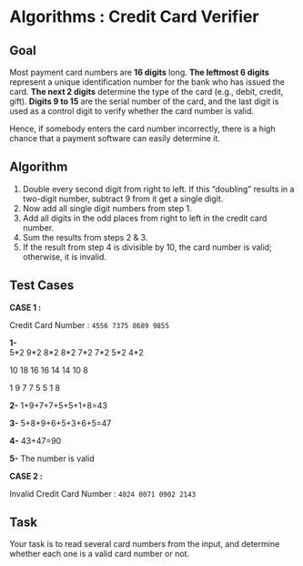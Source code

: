 <!DOCTYPE html>
<html>

<head>
  <meta charset="utf-8">
  <meta name="viewport" content="width=device-width, initial-scale=1.0">
  <link rel="stylesheet" href="https://stackedit.io/style.css" />
</head>

<body class="stackedit">
  <div class="stackedit__html"><h1 id="algorithms--credit-card-verifier">Algorithms : Credit Card Verifier</h1>
<h2 id="goal">Goal</h2>
<p>Most payment card numbers are <strong>16 digits</strong> long. <strong>The leftmost 6 digits</strong> represent a unique identification number for the bank who has issued the card. <strong>The next 2 digits</strong> determine the type of the card (e.g., debit, credit, gift). <strong>Digits 9 to 15</strong> are the serial number of the card, and the last digit is used as a control digit to verify whether the card number is valid.</p>
<p>Hence, if somebody enters the card number incorrectly, there is a high chance that a payment software can easily determine it.</p>
<h2 id="algorithm">Algorithm</h2>
<ol>
<li>Double every second digit from right to left. If this “doubling” results in a two-digit number, subtract 9 from it get a single digit.</li>
<li>Now add all single digit numbers from step 1.</li>
<li>Add all digits in the odd places from right to left in the credit card number.</li>
<li>Sum the results from steps 2 &amp; 3.</li>
<li>If the result from step 4 is divisible by 10, the card number is valid; otherwise, it is invalid.</li>
</ol>
<h2 id="test-cases">Test Cases</h2>
<p><strong>CASE 1 :</strong></p>
<p>Credit Card Number : <code>4556 7375 8689 9855</code></p>
<p><strong>1-</strong><br>
5*2 9*2 8*2 8*2 7*2 7*2 5*2 4*2</p>
<p>10 18 16 16 14 14 10 8</p>
<p>1 9 7 7 5 5 1 8</p>
<p><strong>2-</strong> 1+9+7+7+5+5+1+8=43</p>
<p><strong>3-</strong> 5+8+9+6+5+3+6+5=47</p>
<p><strong>4-</strong> 43+47=90</p>
<p><strong>5-</strong> The number is valid</p>
<p><strong>CASE 2 :</strong></p>
<p>Invalid Credit Card Number : <code>4024 0071 0902 2143</code></p>
<h2 id="task">Task</h2>
<p>Your task is to read several card numbers from the input, and determine whether each one is a valid card number or not.</p>
</div>
</body>

</html>
